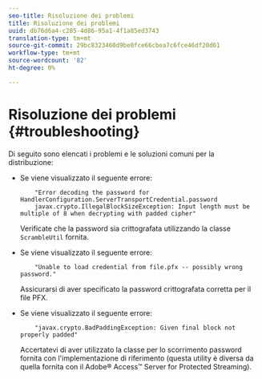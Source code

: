 ```yaml
---
seo-title: Risoluzione dei problemi
title: Risoluzione dei problemi
uuid: db76d6a4-c285-4d86-95a1-4f1a85ed3743
translation-type: tm+mt
source-git-commit: 29bc8323460d9be0fce66cbea7c6fce46df20d61
workflow-type: tm+mt
source-wordcount: '82'
ht-degree: 0%

---
```



# Risoluzione dei problemi {#troubleshooting}

Di seguito sono elencati i problemi e le soluzioni comuni per la distribuzione:

* Se viene visualizzato il seguente errore:

   ```
       "Error decoding the password for HandlerConfiguration.ServerTransportCredential.password  
       javax.crypto.IllegalBlockSizeException: Input length must be multiple of 8 when decrypting with padded cipher"
   ```

   Verificate che la password sia crittografata utilizzando la classe `ScrambleUtil` fornita.

* Se viene visualizzato il seguente errore:

   ```
       "Unable to load credential from file.pfx -- possibly wrong password."
   ```

   Assicurarsi di aver specificato la password crittografata corretta per il file PFX.

* Se viene visualizzato il seguente errore:

   ```
       "javax.crypto.BadPaddingException: Given final block not properly padded"
   ```

   Accertatevi di aver utilizzato la classe per lo scorrimento password fornita con l&#39;implementazione di riferimento (questa utility è diversa da quella fornita con il  Adobe® Access™ Server for Protected Streaming).


